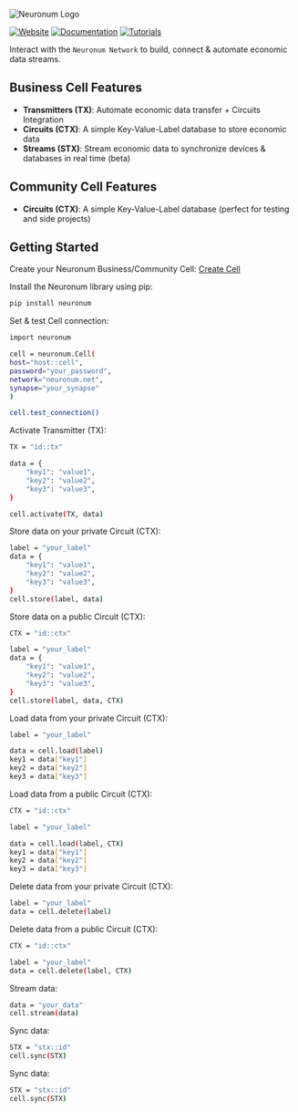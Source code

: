 ![Neuronum Logo](https://neuronum.net/static/logo_pip.png "Neuronum")

[![Website](https://img.shields.io/badge/Website-Neuronum-blue)](https://neuronum.net)
[![Documentation](https://img.shields.io/badge/Docs-Read%20now-green)](https://neuronum.net/docs)
[![Tutorials](https://img.shields.io/badge/Tutorials-Watch%20now-red)](https://www.youtube.com/@neuronumnet)

Interact with the `Neuronum Network` to build, connect & automate economic data streams.

## Business Cell Features
- **Transmitters (TX)**: Automate economic data transfer + Circuits Integration
- **Circuits (CTX)**: A simple Key-Value-Label database to store economic data
- **Streams (STX)**: Stream economic data to synchronize devices & databases in real time (beta)

## Community Cell Features
- **Circuits (CTX)**: A simple Key-Value-Label database (perfect for testing and side projects)

## Getting Started
Create your Neuronum Business/Community Cell: [Create Cell](https://neuronum.net/createcell)


Install the Neuronum library using pip:
```bash
pip install neuronum
```

Set & test Cell connection:
```bash
import neuronum

cell = neuronum.Cell(
host="host::cell",
password="your_password",
network="neuronum.net",
synapse="your_synapse"
)

cell.test_connection()
```

Activate Transmitter (TX):
```bash
TX = "id::tx"

data = {
    "key1": "value1",
    "key2": "value2",
    "key3": "value3",
}

cell.activate(TX, data)
```

Store data on your private Circuit (CTX):
```bash
label = "your_label"
data = {
    "key1": "value1",
    "key2": "value2",
    "key3": "value3",
}
cell.store(label, data)
```

Store data on a public Circuit (CTX):
```bash
CTX = "id::ctx"

label = "your_label"
data = {
    "key1": "value1",
    "key2": "value2",
    "key3": "value3",
}
cell.store(label, data, CTX)
```

Load data from your private Circuit (CTX):
```bash
label = "your_label"

data = cell.load(label)
key1 = data["key1"]
key2 = data["key2"]
key3 = data["key3"]
```

Load data from a public Circuit (CTX):
```bash
CTX = "id::ctx"

label = "your_label"

data = cell.load(label, CTX)
key1 = data["key1"]
key2 = data["key2"]
key3 = data["key3"]
```

Delete data from your private Circuit (CTX):
```bash
label = "your_label"
data = cell.delete(label)
```

Delete data from a public Circuit (CTX):
```bash
CTX = "id::ctx"

label = "your_label"
data = cell.delete(label, CTX)
```

Stream data:
```bash
data = "your_data"
cell.stream(data)
```

Sync data:
```bash
STX = "stx::id"
cell.sync(STX)
```

Sync data:
```bash
STX = "stx::id"
cell.sync(STX)
```
